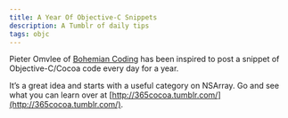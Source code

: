 ```yaml
---
title: A Year Of Objective-C Snippets
description: A Tumblr of daily tips
tags: objc
---
```


Pieter Omvlee of [Bohemian Coding](http://www.bohemiancoding.com/) has been
inspired to post a snippet of Objective-C/Cocoa code every day for a year.

It’s a great idea and starts with a useful category on NSArray. Go and see what
you can learn over at
[http://365cocoa.tumblr.com/](http://365cocoa.tumblr.com/).
